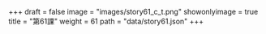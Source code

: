 +++
draft = false 
image = "images/story61_c_t.png" 
showonlyimage = true 
title = "第61課" 
weight = 61 
path = "data/story61.json" 
+++
